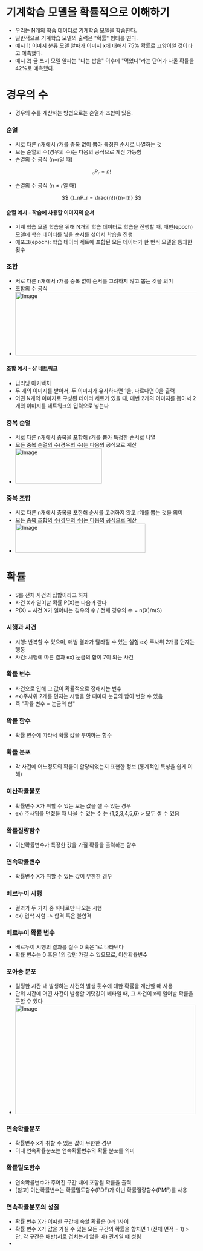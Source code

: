 # 기계학습 모델을 확률적으로 이해하기
- 우리는 N개의 학습 데이터로 기계학습 모델을 학습한다.
- 일반적으로 기계학습 모델의 출력은 "확률" 형태를 띤다.
- 예시 1) 이미지 분류 모델 알파가 이미지 x에 대해서 75% 확률로 고양이일 것이라고 예측했다.
- 예시 2) 글 쓰기 모델 알파는 "나는 밥을" 이후에 "먹었디"라는 단어가 나올 확률을 42%로 예측했다.

# 경우의 수
- 경우의 수를 계산하는 방법으로는 순열과 조합이 있음.
### 순열
- 서로 다른 n개에서 r개를 중복 없이 뽑아 특정한 순서로 나열하는 것
- 모든 순열의 수(경우의 수)는 다음의 공식으로 계산 가능함
- 순열의 수 공식 (n=r일 때)
    
$$
{}_nP_r = n!
$$

  - 순열의 수 공식 ($n \neq r$일 때)
    
$$
{}_nP_r = \frac{n!}{(n-r)!}
$$

#### 순열 예시 - 학습에 사용할 이미지의 순서
- 기계 학습 모델 학습을 위해 N개의 학습 데이터로 학습을 진행할 때, 매번(epoch) 모델에 학습 데이터를 넣을 순서를 섞어서 학습을 진행
- 에포크(epoch): 학습 데이터 세트에 포합된 모든 데이터가 한 번씩 모델을 통과한 횟수

### 조합
- 서로 다른 n개에서 r개를 중복 없이 순서를 고려하지 않고 뽑는 것을 의미
- 조합의 수 공식
- <img width="596" height="168" alt="Image" src="https://github.com/user-attachments/assets/b773aceb-6998-4461-8b57-8d99701ec7ac" />

#### 조합 예시 - 샴 네트워크
- 딥러닝 아키텍처
- 두 개의 이미지를 받아서, 두 이미지가 유사하다면 1을, 다르다면 0을 출력
- 어떤 N개의 이미지로 구성된 데이터 세트가 있을 때, 매번 2개의 이미지를 뽑아서 2개의 이미지를 네트워크의 입력으로 넣는다

### 중복 순열
- 서로 다른 n개에서 중복을 포함해 r개를 뽑아 특정한 순서로 나열
- 모든 중복 순열의 수(경우의 수)는 다음의 공식으로 계산
- <img width="229" height="93" alt="Image" src="https://github.com/user-attachments/assets/2a49fab4-ebb5-4cee-9893-7ea7e8279635" />

### 중복 조합
- 서로 다른 n개에서 중복을 포한해 순서를 고려하지 않고 r개를 뽑는 것을 의미
- 모든 중복 조합의 수(경우의 수)는 다음의 공식으로 계산
- <img width="344" height="77" alt="Image" src="https://github.com/user-attachments/assets/219f807e-9a6c-4670-af87-fb44b3ce637d" />

# 확률
- S를 전체 사건의 집합이라고 하자
- 사건 X가 일어날 확률 P(X)는 다음과 같다
- P(X) = 사건 X가 일어나는 경우의 수 / 전체 경우의 수 = n(X)/n(S)

### 시행과 사건
- 시행: 반복할 수  있으며, 매범 결과가 달라질 수 있는 실험 ex) 주사위 2개를 던지는 행동
- 사건: 시행에 따른 결과 ex) 눈금의 합이 7이 되는 사건

### 확률 변수
- 사건으로 인해 그 값이 확률적으로 정해지는 변수
- ex)주사위 2개를 던지는 시행을 할 때마다 눈금의 합이 변할 수 있음
- 즉 "확률 변수 = 눈금의 합"

### 확률 함수
- 확률 변수에 따라서 확률 값을 부여하는 함수

### 확률 분포
- 각 사건에 어느정도의 확률이 할당되었는지 표현한 정보 (통계적인 특성을 쉽게 이해)

### 이산확률붙포
- 확률변수 X가 취할 수 있는 모든 값을 셀 수 있는 경우
- ex) 주사위를 던졌을 때 나올 수 있는 수 는 {1,2,3,4,5,6} > 모두 셀 수 있음

### 확률질량함수
- 이산확률변수가 특정한 값을 가질 확률을 출력하는 함수

### 연속확률변수
- 확률변수 X가 취할 수 있는 값이 무한한 경우

### 베르누이 시행
- 결과가 두 가지 중 하나로만 나오는 시행
- ex) 입학 시험 -> 합격 혹은 불합격

### 베르누이 확률 변수
- 베르누이 시행의 결과를 실수 0 혹은 1로 나타낸다
- 확률 변수는 0 혹은 1의 값만 가질 수 있으므로, 이산확률변수

### 포아송 분포
- 일정한 시간 내 발생하는 사건의 발생 횟수에 대한 확률을 계산할 때 사용
- 단위 시간에 어떤 사건이 발생할 기댓값이 베타일 때, 그 사건이 x회 일어날 확률을 구할 수 있다
- <img width="476" height="289" alt="Image" src="https://github.com/user-attachments/assets/4e150c06-5022-4241-b193-6fbc5c4784a9" />

### 연속확률분포
- 확률변수 x가 취할 수 있는 값이 무한한 경우
- 이때 연속확률분포는 연속확률변수의 확률 분포를 의미

### 확률밀도함수
- 연속확률변수가 주어진 구간 내에 포함될 확률을 출력
- [참고] 이산확률변수는 확률밀도함수(PDF)가 아닌 확률질량함수(PMF)를 사용

### 연속확률분포의 성질
- 확률 변수 X가 어떠한 구간에 속할 확률은 0과 1사이
- 확률 변수 X가 값을 가질 수 있는 모든 구간의 확률을 합치면 1 (전체 면적 = 1) > 단, 각 구간은 배반(서로 겹치는게 없을 때) 관계일 떄 성림
- 
